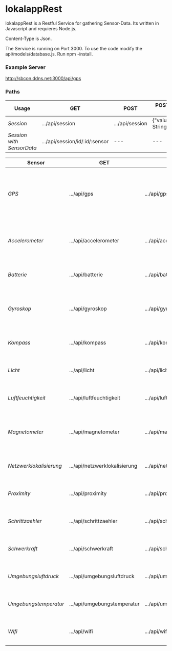 # lokalappRest
lokalappRest is a Restful Service for gathering Sensor-Data. Its written in Javascript and requieres Node.js.

Content-Type is Json.

The Service is running on Port 3000.
To use the code modify the api/models/database.js.
Run npm -install.

### Example Server
http://sbcon.ddns.net:3000/api/gps

### Paths

| Usage  | GET | POST  | POST-JSON-Data |
| ------------- | ------------- | ------------- | ------------- |
| *Session*  | .../api/session  | .../api/session  | {"value":"Value-String"}  |
| *Session with SensorData*  | .../api/session/id/:id/:sensor  | ---  | ---  |

| Sensor  | GET | POST  | POST-JSON-Data |
| ------------- | ------------- | ------------- | ------------- |
| *GPS*  | .../api/gps  | .../api/gps  | {"Latitude":"Value-Double", "Longitude:"Value-Double", "Hoehe":"Value-Double", "session_id":"Value-Integer"}  |
| *Accelerometer*  | .../api/accelerometer  | .../api/accelerometer  | {"x":"Value-Double", "y:"Value-Double", "z":"Value-Double", "session_id":"Value-Integer"}  |
| *Batterie*  | .../api/batterie  | .../api/batterie  | {"Value":"Value-Double", "session_id":"Value-Integer"}  |
| *Gyroskop*  | .../api/gyroskop  | .../api/gyroskop  | {"x":"Value-Double", "y:"Value-Double", "z":"Value-Double", "session_id":"Value-Integer"}  |
| *Kompass*  | .../api/kompass  | .../api/kompass  | {"degree":"Value-Double", "session_id":"Value-Integer"}  |
| *Licht*  | .../api/licht  | .../api/licht  | {"value":"Value-Float", "session_id":"Value-Integer"}  |
| *Luftfeuchtigkeit*  | .../api/luftfeuchtigkeit  | .../api/luftfeuchtigkeit  | {humidity:"Value-Double", "session_id":"Value-Integer"}  |
| *Magnetometer*  | .../api/magnetometer  | .../api/magnetometer  | {"x":"Value-Double", "y:"Value-Double", "z":"Value-Double", "session_id":"Value-Integer"}  |
| *Netzwerklokalisierung*  | .../api/netzwerklokalisierung  | .../api/netzwerklokalisierung  | {"Value":"Value-Double", "session_id":"Value-Integer"}  |
| *Proximity*  | .../api/proximity  | .../api/proximity  | {"Value":"Value-Double", "session_id":"Value-Integer"}  |
| *Schrittzaehler*  | .../api/schrittzaehler  | .../api/schrittzaehler  | {"Value":"Value-Double", "session_id":"Value-Integer"}  |
| *Schwerkraft*  | .../api/schwerkraft  | .../api/schwerkraft  | {"Value":"Value-Double", "session_id":"Value-Integer"}  |
| *Umgebungsluftdruck*  | .../api/umgebungsluftdruck  | .../api/umgebungsluftdruck  | {"Value":"Value-Double", "session_id":"Value-Integer"}  |
| *Umgebungstemperatur*  | .../api/umgebungstemperatur  | .../api/umgebungstemperatur  | {"Value":"Value-Double", "session_id":"Value-Integer"}  |
| *Wifi*  | .../api/wifi  | .../api/wifi  | {"Value":"Value-Double", "session_id":"Value-Integer"}  |




